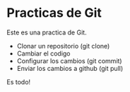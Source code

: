 # Practicas de Git

Este es una practica de Git.

- Clonar un repositorio (git clone)
- Cambiar el codigo 
- Configurar los cambios (git commit)
- Enviar los cambios a github (git pull)

Es todo!